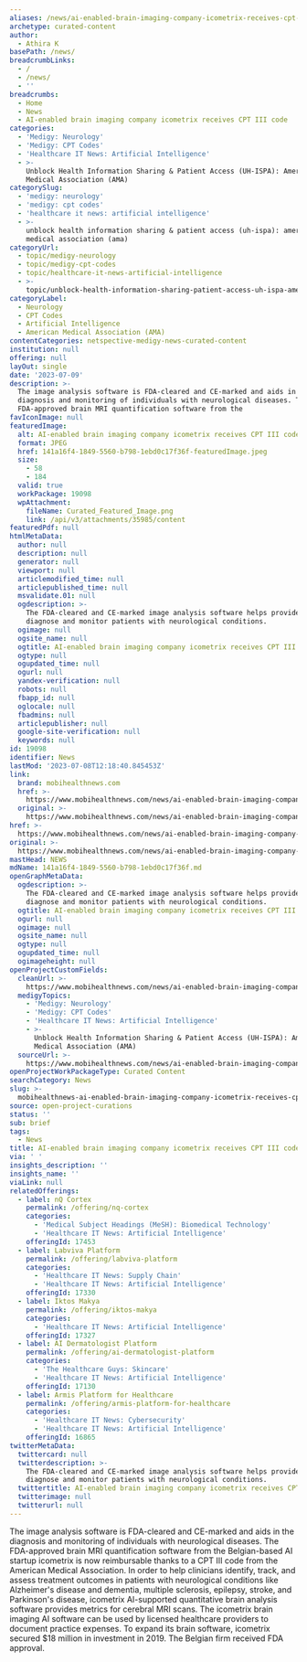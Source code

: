 ```yaml
---
aliases: /news/ai-enabled-brain-imaging-company-icometrix-receives-cpt-iii-code
archetype: curated-content
author:
  - Athira K
basePath: /news/
breadcrumbLinks:
  - /
  - /news/
  - ''
breadcrumbs:
  - Home
  - News
  - AI-enabled brain imaging company icometrix receives CPT III code
categories:
  - 'Medigy: Neurology'
  - 'Medigy: CPT Codes'
  - 'Healthcare IT News: Artificial Intelligence'
  - >-
    Unblock Health Information Sharing & Patient Access (UH-ISPA): American
    Medical Association (AMA)
categorySlug:
  - 'medigy: neurology'
  - 'medigy: cpt codes'
  - 'healthcare it news: artificial intelligence'
  - >-
    unblock health information sharing & patient access (uh-ispa): american
    medical association (ama)
categoryUrl:
  - topic/medigy-neurology
  - topic/medigy-cpt-codes
  - topic/healthcare-it-news-artificial-intelligence
  - >-
    topic/unblock-health-information-sharing-patient-access-uh-ispa-american-medical-association-ama
categoryLabel:
  - Neurology
  - CPT Codes
  - Artificial Intelligence
  - American Medical Association (AMA)
contentCategories: netspective-medigy-news-curated-content
institution: null
offering: null
layOut: single
date: '2023-07-09'
description: >-
  The image analysis software is FDA-cleared and CE-marked and aids in the
  diagnosis and monitoring of individuals with neurological diseases. The
  FDA-approved brain MRI quantification software from the
favIconImage: null
featuredImage:
  alt: AI-enabled brain imaging company icometrix receives CPT III code
  format: JPEG
  href: 141a16f4-1849-5560-b798-1ebd0c17f36f-featuredImage.jpeg
  size:
    - 58
    - 184
  valid: true
  workPackage: 19098
  wpAttachment:
    fileName: Curated_Featured_Image.png
    link: /api/v3/attachments/35985/content
featuredPdf: null
htmlMetaData:
  author: null
  description: null
  generator: null
  viewport: null
  articlemodified_time: null
  articlepublished_time: null
  msvalidate.01: null
  ogdescription: >-
    The FDA-cleared and CE-marked image analysis software helps providers
    diagnose and monitor patients with neurological conditions.
  ogimage: null
  ogsite_name: null
  ogtitle: AI-enabled brain imaging company icometrix receives CPT III code
  ogtype: null
  ogupdated_time: null
  ogurl: null
  yandex-verification: null
  robots: null
  fbapp_id: null
  oglocale: null
  fbadmins: null
  articlepublisher: null
  google-site-verification: null
  keywords: null
id: 19098
identifier: News
lastMod: '2023-07-08T12:18:40.845453Z'
link:
  brand: mobihealthnews.com
  href: >-
    https://www.mobihealthnews.com/news/ai-enabled-brain-imaging-company-icometrix-receives-cpt-iii-code
  original: >-
    https://www.mobihealthnews.com/news/ai-enabled-brain-imaging-company-icometrix-receives-cpt-iii-code
href: >-
  https://www.mobihealthnews.com/news/ai-enabled-brain-imaging-company-icometrix-receives-cpt-iii-code
original: >-
  https://www.mobihealthnews.com/news/ai-enabled-brain-imaging-company-icometrix-receives-cpt-iii-code
mastHead: NEWS
mdName: 141a16f4-1849-5560-b798-1ebd0c17f36f.md
openGraphMetaData:
  ogdescription: >-
    The FDA-cleared and CE-marked image analysis software helps providers
    diagnose and monitor patients with neurological conditions.
  ogtitle: AI-enabled brain imaging company icometrix receives CPT III code
  ogurl: null
  ogimage: null
  ogsite_name: null
  ogtype: null
  ogupdated_time: null
  ogimageheight: null
openProjectCustomFields:
  cleanUrl: >-
    https://www.mobihealthnews.com/news/ai-enabled-brain-imaging-company-icometrix-receives-cpt-iii-code
  medigyTopics:
    - 'Medigy: Neurology'
    - 'Medigy: CPT Codes'
    - 'Healthcare IT News: Artificial Intelligence'
    - >-
      Unblock Health Information Sharing & Patient Access (UH-ISPA): American
      Medical Association (AMA)
  sourceUrl: >-
    https://www.mobihealthnews.com/news/ai-enabled-brain-imaging-company-icometrix-receives-cpt-iii-code
openProjectWorkPackageType: Curated Content
searchCategory: News
slug: >-
  mobihealthnews-ai-enabled-brain-imaging-company-icometrix-receives-cpt-iii-code
source: open-project-curations
status: ''
sub: brief
tags:
  - News
title: AI-enabled brain imaging company icometrix receives CPT III code
via: ' '
insights_description: ''
insights_name: ''
viaLink: null
relatedOfferings:
  - label: nQ Cortex
    permalink: /offering/nq-cortex
    categories:
      - 'Medical Subject Headings (MeSH): Biomedical Technology'
      - 'Healthcare IT News: Artificial Intelligence'
    offeringId: 17453
  - label: Labviva Platform
    permalink: /offering/labviva-platform
    categories:
      - 'Healthcare IT News: Supply Chain'
      - 'Healthcare IT News: Artificial Intelligence'
    offeringId: 17330
  - label: Iktos Makya
    permalink: /offering/iktos-makya
    categories:
      - 'Healthcare IT News: Artificial Intelligence'
    offeringId: 17327
  - label: AI Dermatologist Platform
    permalink: /offering/ai-dermatologist-platform
    categories:
      - 'The Healthcare Guys: Skincare'
      - 'Healthcare IT News: Artificial Intelligence'
    offeringId: 17130
  - label: Armis Platform for Healthcare
    permalink: /offering/armis-platform-for-healthcare
    categories:
      - 'Healthcare IT News: Cybersecurity'
      - 'Healthcare IT News: Artificial Intelligence'
    offeringId: 16865
twitterMetaData:
  twittercard: null
  twitterdescription: >-
    The FDA-cleared and CE-marked image analysis software helps providers
    diagnose and monitor patients with neurological conditions.
  twittertitle: AI-enabled brain imaging company icometrix receives CPT III code
  twitterimage: null
  twitterurl: null
---
```

<p>The image analysis software is FDA-cleared and CE-marked and aids in the diagnosis and monitoring of individuals with neurological diseases. The FDA-approved brain MRI quantification software from the Belgian-based AI startup icometrix is now reimbursable thanks to a CPT III code from the American Medical Association. In order to help clinicians identify, track, and assess treatment outcomes in patients with neurological conditions like Alzheimer's disease and dementia, multiple sclerosis, epilepsy, stroke, and Parkinson's disease, icometrix AI-supported quantitative brain analysis software provides metrics for cerebral MRI scans. The icometrix brain imaging AI software can be used by licensed healthcare providers to document practice expenses. To expand its brain software, icometrix secured $18 million in investment in 2019. The Belgian firm received FDA approval.</p>